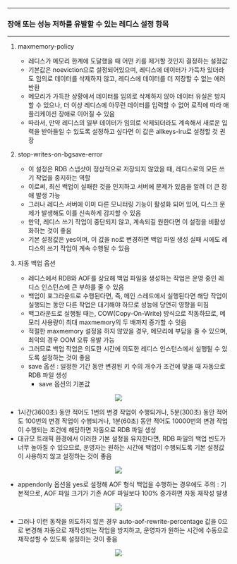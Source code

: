 -----
### 장애 또는 성능 저하를 유발할 수 있는 레디스 설정 항목
-----
1. maxmemory-policy
   - 레디스가 메모리 한계에 도달했을 때 어떤 키를 제거할 것인지 결정하는 설정값
   - 기본값은 noeviction으로 설정되어있으며, 레디스에 데이터가 가득차 있더라도 임의로 데이터를 삭제하지 않고, 레디스에 데이터를 더 저장할 수 없는 에러 반환
   - 메모리가 가득찬 상황에서 데이터를 임의로 삭제하지 않아 데이터 유실은 방지할 수 있으나, 더 이상 레디스에 아무런 데이터를 입력할 수 없어 로직에 따라 애플리케이션 장애로 이어질 수 있음
   - 따라서, 만약 레디스의 일부 데이터가 임의로 삭제되더라도 계속해서 새로운 입력을 받아들일 수 있도록 설정하고 싶다면 이 값은 allkeys-lru로 설정할 것 권장

2. stop-writes-on-bgsave-error
   - 이 설정은 RDB 스냅샷이 정상적으로 저장되지 않았을 때, 레디스로의 모든 쓰기 작업을 중지하는 역할
   - 이로써, 최신 백업이 실패한 것을 인지하고 서버에 문제가 있음을 알려 더 큰 장애 발생 가능
   - 그러나 레디스 서버에 이미 다른 모니터링 기능이 활성화 되어 있어, 디스크 문제가 발생해도 이를 신속하게 감지할 수 있음
   - 만약, 레디스 쓰기 작업이 중단되지 않고, 계속되길 원한다면 이 설정을 비활성화하는 것이 좋음
   - 기본 설정값은 yes이며, 이 값을 no로 변경하면 백업 파일 생성 실패 시에도 레디스의 쓰기 작업이 계속 수행될 수 있음

3. 자동 백업 옵션
   - 레디스에서 RDB와 AOF를 상요해 백업 파일을 생성하는 작업은 운영 중인 레디스 인스턴스에 큰 부하를 줄 수 있음
   - 백업이 포그라운드로 수행된다면, 즉, 메인 스레드에서 실행된다면 해당 작업이 실행되는 동안 다른 작업은 대기해야 하므로 성능에 당연히 영향을 미침
   - 백그라운드로 실행될 때는, COW(Copy-On-Write) 방식으로 작동하므로, 메모리 사용량이 최대 maxmemory의 두 배까지 증가할 수 잇음
   - 적절한 maxmemory 설정을 하지 않았을 경우, 메모리에 부담을 줄 수 있으며, 최악의 경우 OOM 오류 유발 가능
   - 그러므로 백업 작업은 의도한 시간에 의도한 레디스 인스턴스에서 실행될 수 있도록 설정하는 것이 좋음
   - save 옵션 : 일정한 기간 동안 변경된 키 수의 개수가 조건에 맞을 때 자동으로 RDB 파일 생성
     + save 옵션의 기본값
<div align="center">
<img src="https://github.com/user-attachments/assets/a53bb535-0059-47f6-b658-04fb11f3d74b">
</div>

   - 1시간(3600초) 동안 적어도 1번의 변경 작업이 수행되거나, 5분(300초) 동안 적어도 100번의 변경 작업이 수행되거나, 1분(60초) 동안 적어도 10000번의 변경 작업이 수행되는 조건에 해당하면 자동으로 RDB 파일 생성
   - 대규모 트래픽 환경에서 이러한 기본 설정을 유지한다면, RDB 파일의 백업 빈도가 너무 높아질 수 있으므로, 운영자는 원하는 시간에 백업이 수행되도록 기본 설정값이 사용하지 않고 설정하는 것이 좋음
<div align="center">
<img src="https://github.com/user-attachments/assets/018c9e64-0d30-49c2-86f9-56a567c0cd89">
</div>

   - appendonly 옵션을 yes로 설정해 AOF 형식 백업을 수행하는 경우에도 주의 : 기본적으로, AOF 파일 크기가 기존 AOF 파일보다 100% 증가하면 자동 재작성 발생
<div align="center">
<img src="https://github.com/user-attachments/assets/80b494e8-11df-4992-9966-1e0adda31328">
</div>

   - 그러나 이런 동작을 의도하지 않은 경우 auto-aof-rewrite-percentage 값을 0으로 변경해 자동으로 재작성되는 작업을 방지하고, 운영자가 원하는 시간에 수동으로 재작성할 수 있도록 설정하는 것이 좋음 
<div align="center">
<img src="https://github.com/user-attachments/assets/969bd5e6-e153-45bc-aaf6-1eab41e8afe5">
</div>
